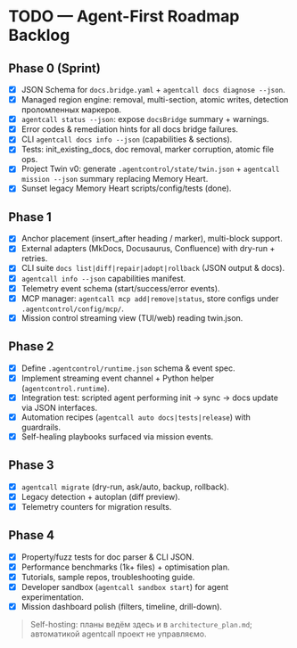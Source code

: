 # TODO — Agent-First Roadmap Backlog

## Phase 0 (Sprint)
- [x] JSON Schema for `docs.bridge.yaml` + `agentcall docs diagnose --json`.
- [x] Managed region engine: removal, multi-section, atomic writes, detection проломленных маркеров.
- [x] `agentcall status --json`: expose `docsBridge` summary + warnings.
- [x] Error codes & remediation hints for all docs bridge failures.
- [x] CLI `agentcall docs info --json` (capabilities & sections).
- [x] Tests: init_existing_docs, doc removal, marker corruption, atomic file ops.
- [x] Project Twin v0: generate `.agentcontrol/state/twin.json` + `agentcall mission --json` summary replacing Memory Heart.
- [x] Sunset legacy Memory Heart scripts/config/tests (done).

## Phase 1
- [x] Anchor placement (insert_after heading / marker), multi-block support.
- [x] External adapters (MkDocs, Docusaurus, Confluence) with dry-run + retries.
- [x] CLI suite `docs list|diff|repair|adopt|rollback` (JSON output & docs).
- [x] `agentcall info --json` capabilities manifest.
- [x] Telemetry event schema (start/success/error events).
- [x] MCP manager: `agentcall mcp add|remove|status`, store configs under `.agentcontrol/config/mcp/`.
- [x] Mission control streaming view (TUI/web) reading twin.json.

## Phase 2
- [x] Define `.agentcontrol/runtime.json` schema & event spec.
- [x] Implement streaming event channel + Python helper (`agentcontrol.runtime`).
- [x] Integration test: scripted agent performing init → sync → docs update via JSON interfaces.
- [x] Automation recipes (`agentcall auto docs|tests|release`) with guardrails.
 - [x] Self-healing playbooks surfaced via mission events.

## Phase 3
- [x] `agentcall migrate` (dry-run, ask/auto, backup, rollback).
- [x] Legacy detection + autoplan (diff preview).
- [x] Telemetry counters for migration results.

## Phase 4
- [x] Property/fuzz tests for doc parser & CLI JSON.
- [x] Performance benchmarks (1k+ files) + optimisation plan.
- [x] Tutorials, sample repos, troubleshooting guide.
- [x] Developer sandbox (`agentcall sandbox start`) for agent experimentation.
- [x] Mission dashboard polish (filters, timeline, drill-down).

> Self-hosting: планы ведём здесь и в `architecture_plan.md`; автоматикой agentcall проект не управляємо.
